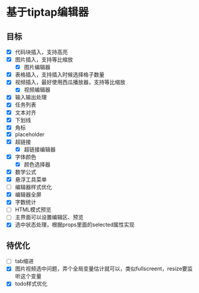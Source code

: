 # 基于tiptap编辑器

## 目标
- [x] 代码块插入，支持高亮
- [x] 图片插入，支持等比缩放
  - [x] 图片编辑器
- [x] 表格插入，支持插入时候选择格子数量
- [x] 视频插入，最好使用西瓜播放器，支持等比缩放
  - [x] 视频编辑器
- [x] 输入输出处理
- [x] 任务列表
- [x] 文本对齐
- [x] 下划线
- [x] 角标
- [x] placeholder
- [x] 超链接
  - [x] 超链接编辑器
- [x] 字体颜色
  - [x] 颜色选择器
- [x] 数学公式
- [x] 悬浮工具菜单
- [ ] 编辑器样式优化
- [x] 编辑器全屏
- [x] 字数统计
- [ ] HTML模式预览
- [ ] 主界面可以设置编辑区、预览
- [x] 选中状态处理，根据props里面的selected属性实现

## 待优化
- [ ] tab缩进
- [x] 图片视频选中问题，弄个全局变量估计就可以，类似fullscreent，resize要监听这个变量
- [x] todo样式优化
